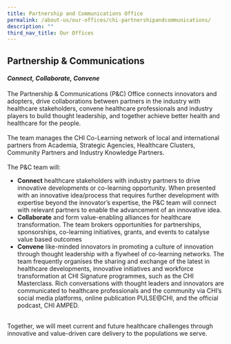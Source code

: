 ```yaml
---
title: Partnership and Communications Office
permalink: /about-us/our-offices/chi-partnershipandcommunications/
description: ""
third_nav_title: Our Offices
---
```

<h2>Partnership &amp; Communications</h2>
<h4><em>Connect, Collaborate, Convene</em></h4>
The Partnership &amp; Communications (P&amp;C) Office connects innovators and adopters, drive collaborations between partners in the industry with healthcare stakeholders, convene healthcare professionals and industry players to build thought leadership, and together achieve better health and healthcare for the people. <br><br>
The team manages the CHI Co-Learning network of local and international partners from Academia, Strategic Agencies, Healthcare Clusters, Community Partners and Industry Knowledge Partners.<br><br>
The P&amp;C team will:<br>

* <b>Connect</b> healthcare stakeholders with industry partners to drive innovative developments or co-learning opportunity. When presented with an innovative idea/process that requires further development with expertise beyond the innovator’s expertise, the P&amp;C team will connect with relevant partners to enable the advancement of an innovative idea.<br>
*	<b>Collaborate</b> and form value-enabling alliances for healthcare transformation. The team brokers opportunities for partnerships, sponsorships, co-learning initiatives, grants, and events to catalyse value based outcomes<br>
*	<b>Convene</b> like-minded innovators in promoting a culture of innovation through thought leadership with a flywheel of co-learning networks. The team frequently organises the sharing and exchange of the latest in healthcare developments, innovative initiatives and workforce transformation at CHI Signature programmes, such as the CHI Masterclass. Rich conversations with thought leaders and innovators are communicated to healthcare professionals and the community via CHI’s social media platforms, online publication PULSE@CHI, and the official podcast, CHI AMPED.<br><br>

Together, we will meet current and future healthcare challenges through innovative and value-driven care delivery to the populations we serve.  <br><br>